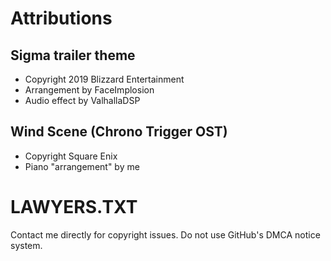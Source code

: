 # Attributions

## Sigma trailer theme
- Copyright 2019 Blizzard Entertainment
- Arrangement by FaceImplosion
- Audio effect by ValhallaDSP

## Wind Scene (Chrono Trigger OST)
- Copyright Square Enix
- Piano "arrangement" by me

# LAWYERS.TXT

Contact me directly for copyright issues. Do not use GitHub's DMCA notice system.
